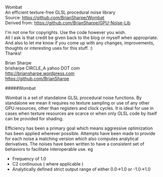 Wombat<br />
An efficient texture-free GLSL procedural noise library<br />
Source: https://github.com/BrianSharpe/Wombat<br />
Derived from: https://github.com/BrianSharpe/GPU-Noise-Lib<br />

I'm not one for copyrights.  Use the code however you wish.<br />
All I ask is that credit be given back to the blog or myself when appropriate.<br />
And also to let me know if you come up with any changes, improvements, thoughts or interesting uses for this stuff. :)<br />
Thanks!<br />

Brian Sharpe<br />
brisharpe CIRCLE_A yahoo DOT com<br />
http://briansharpe.wordpress.com<br />
https://github.com/BrianSharpe<br />

#####Wombat

Wombat is a set of standalone GLSL procedural noise functions.  By standalone we mean it requires no texture sampling or use of any other GPU resources, other than registers and clock cycles.  It is ideal for use in cases when texture resources are scarce or when only GLSL code by itself can be provided for shading.

Efficiency has been a primary goal which means aggressive optimization has been applied wherever possible.  Attempts have been made to provide for each noise a matching version which also computes analytical derivatives.  The noises have been written to have a consistent set of behaviors to facilitate interoperable use. eg
- Frequency of 1.0
- C2 continuous ( where applicable )
- Analytically defined strict output range of either 0.0->1.0 or -1.0->1.0



